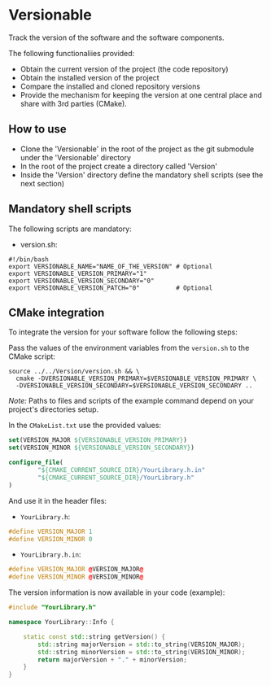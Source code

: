 # Versionable

Track the version of the software and the software components.

The following functionaliies provided:

- Obtain the current version of the project (the code repository)
- Obtain the installed version of the project
- Compare the installed and cloned repository versions
- Provide the mechanism for keeping the version at one central place and share with 3rd parties (CMake).

## How to use

- Clone the 'Versionable' in the root of the project as the git submodule under the 'Versionable' directory
- In the root of the project create a directory called 'Version'
- Inside the 'Version' directory define the mandatory shell scripts (see the next section)

## Mandatory shell scripts

The following scripts are mandatory:

- version.sh:
```shell
#!/bin/bash
export VERSIONABLE_NAME="NAME_OF_THE_VERSION" # Optional
export VERSIONABLE_VERSION_PRIMARY="1"
export VERSIONABLE_VERSION_SECONDARY="0"
export VERSIONABLE_VERSION_PATCH="0"          # Optional
```

## CMake integration

To integrate the version for your software follow the following steps:

Pass the values of the environment variables from the `version.sh` to the CMake script: 
```shell
source ../../Version/version.sh && \
  cmake -DVERSIONABLE_VERSION_PRIMARY=$VERSIONABLE_VERSION_PRIMARY \
  -DVERSIONABLE_VERSION_SECONDARY=$VERSIONABLE_VERSION_SECONDARY ..
```

*Note:* Paths to files and scripts of the example command depend on your project's directories setup.

In the `CMakeList.txt` use the provided values:

```cmake
set(VERSION_MAJOR ${VERSIONABLE_VERSION_PRIMARY})
set(VERSION_MINOR ${VERSIONABLE_VERSION_SECONDARY})

configure_file(
        "${CMAKE_CURRENT_SOURCE_DIR}/YourLibrary.h.in"
        "${CMAKE_CURRENT_SOURCE_DIR}/YourLibrary.h"
)
```

And use it in the header files:

- `YourLibrary.h`:

```c++
#define VERSION_MAJOR 1
#define VERSION_MINOR 0
```

- `YourLibrary.h.in`:

```c++
#define VERSION_MAJOR @VERSION_MAJOR@
#define VERSION_MINOR @VERSION_MINOR@
```

The version information is now available in your code (example):

```c++
#include "YourLibrary.h"

namespace YourLibrary::Info {

    static const std::string getVersion() {
        std::string majorVersion = std::to_string(VERSION_MAJOR);
        std::string minorVersion = std::to_string(VERSION_MINOR);
        return majorVersion + "." + minorVersion;
    }
}
```